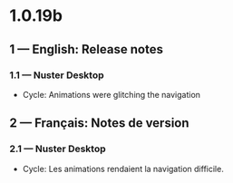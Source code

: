 # 1.0.19b

## 1 — English: Release notes

### 1.1 — Nuster Desktop

- Cycle: Animations were glitching the navigation

## 2 — Français: Notes de version

### 2.1 — Nuster Desktop

- Cycle: Les animations rendaient la navigation difficile.
